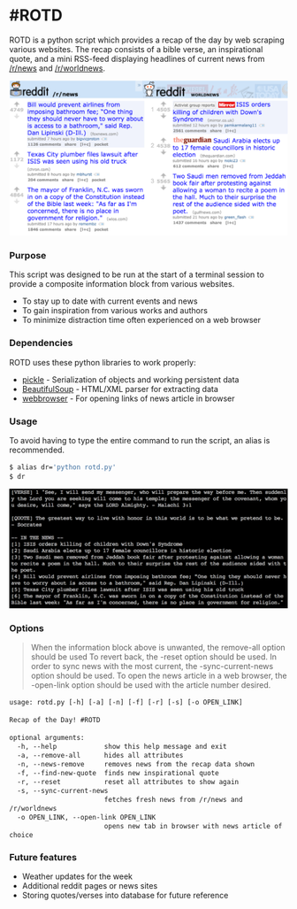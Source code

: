 # #ROTD
ROTD is a python script which provides a recap of the day by web scraping various websites. The recap consists of a bible verse, an inspirational quote, and a mini RSS-feed displaying headlines of current news from [/r/news] and [/r/worldnews].

![](redditnews.png)

### Purpose
This script was designed to be run at the start of a terminal session to provide a composite information block from various websites.
* To stay up to date with current events and news
* To gain inspiration from various works and authors
* To minimize distraction time often experienced on a web browser

### Dependencies
ROTD uses these python libraries to work properly:
* [pickle] - Serialization of objects and working persistent data
* [BeautifulSoup] - HTML/XML parser for extracting data
* [webbrowser] - For opening links of news article in browser

### Usage
To avoid having to type the entire command to run the script, an alias is recommended.
```sh
$ alias dr='python rotd.py'       
$ dr
```
![](screenshot.png)

### Options
> When the information block above is unwanted, the remove-all option should be used
> To revert back, the -reset option should be used. 
> In order to sync news with the most current, the -sync-current-news option should be used. 
> To open the news article in a web browser, the -open-link option should be used with the article number desired.
```
usage: rotd.py [-h] [-a] [-n] [-f] [-r] [-s] [-o OPEN_LINK]

Recap of the Day! #ROTD

optional arguments:
  -h, --help            show this help message and exit
  -a, --remove-all      hides all attributes
  -n, --news-remove     removes news from the recap data shown
  -f, --find-new-quote  finds new inspirational quote
  -r, --reset           reset all attributes to show again
  -s, --sync-current-news
                        fetches fresh news from /r/news and /r/worldnews
  -o OPEN_LINK, --open-link OPEN_LINK
                        opens new tab in browser with news article of choice
```
### Future features
 - Weather updates for the week
 - Additional reddit pages or news sites
 - Storing quotes/verses into database for future reference
 
[//]: # 
   [/r/news]: <http://www.redddit.com/r/news>
   [/r/worldnews]: <http://www.reddit.com/r/worldnews>
   [pickle]: <https://docs.python.org/2/library/pickle.html#module-pickle>
   [BeautifulSoup]: <http://www.crummy.com/software/BeautifulSoup/bs4/doc/>
   [webbrowser]: <https://docs.python.org/2/library/webbrowser.html>

  

